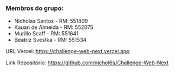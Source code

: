 ### Membros do grupo:

- Nicholas Santos - RM: 551809
- Kauan de Almeida - RM: 552075
- Murillo Scaff - RM: 551641
- Beatriz Svestka - RM: 551534

URL Vercel: https://challenge-web-next.vercel.app

Link Repositório: https://github.com/nichol6s/Challenge-Web-Next